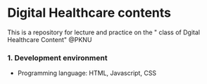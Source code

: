 # Digital Healthcare contents
This is a repository for lecture and practice on the " class of Dgital Healthcare Content" @PKNU
### 1. Development environment
- Programming language: HTML, Javascript, CSS
